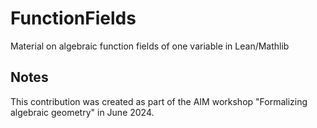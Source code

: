 # FunctionFields

Material on algebraic function fields of one variable in Lean/Mathlib

## Notes

This contribution was created as part of the AIM workshop "Formalizing algebraic geometry" in June 2024.
